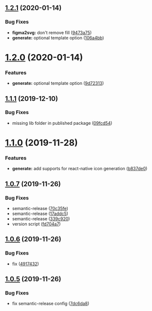 ## [1.2.1](https://github.com/dvhb/icons/compare/v1.2.0...v1.2.1) (2020-01-14)


### Bug Fixes

* **figma2svg:** don't remove fill ([9473a75](https://github.com/dvhb/icons/commit/9473a755db2022646a5d088ba6a2e272db5ea68a))
* **generate:** optional template option ([106a4bb](https://github.com/dvhb/icons/commit/106a4bbbca108a4db40a56269a4772f5eacddb9e))

# [1.2.0](https://github.com/dvhb/icons/compare/v1.1.1...v1.2.0) (2020-01-14)


### Features

* **generate:** optional template option ([9d72313](https://github.com/dvhb/icons/commit/9d72313a2649cbd6986b3c651d558654414216d6))

## [1.1.1](https://github.com/dvhb/icons/compare/v1.1.0...v1.1.1) (2019-12-10)


### Bug Fixes

* missing lib folder in published package ([09fcd54](https://github.com/dvhb/icons/commit/09fcd540bc01336cfafcf969e2f0a23544a7738b))

# [1.1.0](https://github.com/dvhb/icons/compare/v1.0.7...v1.1.0) (2019-11-28)


### Features

* **generate:** add supports for react-native icon generation ([b837de0](https://github.com/dvhb/icons/commit/b837de0e91beedd45df7bed33ea94fc6d01e5112))

## [1.0.7](https://github.com/dvhb/icons/compare/v1.0.6...v1.0.7) (2019-11-26)


### Bug Fixes

* semantic-release ([70c35fe](https://github.com/dvhb/icons/commit/70c35fea7ebab025d6278be49c20e4d8fc6a88e7))
* semantic-release ([17addc5](https://github.com/dvhb/icons/commit/17addc5d5be802817d926fc50cf2cf64f4925522))
* semantic-release ([339c920](https://github.com/dvhb/icons/commit/339c920555b0ae08029937790fcba5de3a18c62d))
* version script ([fd704a7](https://github.com/dvhb/icons/commit/fd704a75ddafc402e000be88fec299135d019cea))

## [1.0.6](https://github.com/dvhb/icons/compare/v1.0.5...v1.0.6) (2019-11-26)


### Bug Fixes

* fix ([4917432](https://github.com/dvhb/icons/commit/49174328c948f836fe80ba6e0ec102169a90c042))

## [1.0.5](https://github.com/dvhb/icons/compare/v1.0.4...v1.0.5) (2019-11-26)


### Bug Fixes

* fix semantic-release config ([7dc6da8](https://github.com/dvhb/icons/commit/7dc6da81565de70045c3acd3367603cc4a59ac08))
